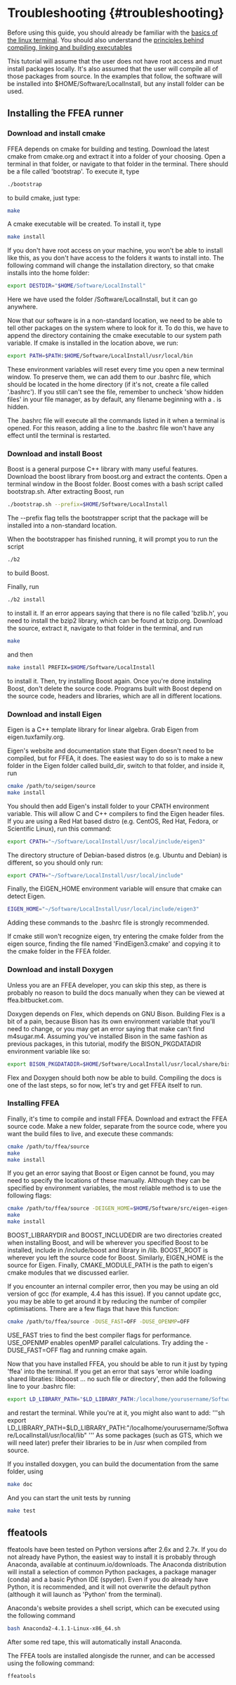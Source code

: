 Troubleshooting {#troubleshooting}
=======
Before using this guide, you should already be familiar with the [basics of the linux terminal](https://www.cheatography.com/davechild/cheat-sheets/linux-command-line/). You should also understand the [principles behind compiling, linking and building executables](https://www3.ntu.edu.sg/home/ehchua/programming/cpp/gcc_make.html)

This tutorial will assume that the user does not have root access and must install packages locally. It's also assumed that the user will compile all of those packages from source. In the examples that follow, the software will be installed into $HOME/Software/LocalInstall, but any install folder can be used.

## Installing the FFEA runner

### Download and install cmake
FFEA depends on cmake for building and testing. Download the latest cmake from cmake.org and extract it into a folder of your choosing. Open a terminal in that folder, or navigate to that folder in the terminal. There should be a file called 'bootstrap'. To execute it, type
```sh
./bootstrap
```
to build cmake, just type:
```sh
make
```
A cmake executable will be created. To install it, type
```sh
make install
```
If you don't have root access on your machine, you won't be able to install like this, as you don't have access to the folders it wants to install into. The following command will change the installation directory, so that cmake installs into the home folder:
```sh
export DESTDIR="$HOME/Software/LocalInstall"
```
Here we have used the folder /Software/LocalInstall, but it can go anywhere.

Now that our software is in a non-standard location, we need to be able to tell other packages on the system where to look for it. To do this, we have to append the directory containing the cmake executable to our system path variable. If cmake is installed in the location above, we run:
```sh
export PATH=$PATH:$HOME/Software/LocalInstall/usr/local/bin
```
These environment variables will reset every time you open a new terminal window. To preserve them, we can add them to our .bashrc file, which should be located in the home directory (if it's not, create a file called '.bashrc'). If you still can't see the file, remember to uncheck 'show hidden files' in your file manager, as by default, any filename beginning with a . is hidden.

The .bashrc file will execute all the commands listed in it when a terminal is opened. For this reason, adding a line to the .bashrc file won't have any effect until the terminal is restarted.
### Download and install Boost
Boost is a general purpose C++ library with many useful features. Download the boost library from boost.org and extract the contents. Open a terminal window in the Boost folder. Boost comes with a bash script called bootstrap.sh. After extracting Boost, run
```sh
./bootstrap.sh --prefix=$HOME/Software/LocalInstall
```
The --prefix flag tells the bootstrapper script that the package will be installed into a non-standard location.

When the bootstrapper has finished running, it will prompt you to run the script
```sh
./b2
```
to build Boost.

Finally, run
```sh
./b2 install
```
to install it.
If an error appears saying that there is no file called 'bzlib.h', you need to install the bzip2 library, which can be found at bzip.org. Download the source, extract it, navigate to that folder in the terminal, and run
```sh
make
```
and then
```sh
make install PREFIX=$HOME/Software/LocalInstall
```
to install it. Then, try installing Boost again. Once you're done instaling Boost, don't delete the source code. Programs built with Boost depend on the source code, headers and libraries, which are all in different locations.
### Download and install Eigen
Eigen is a C++ template library for linear algebra.
Grab Eigen from eigen.tuxfamily.org.

Eigen's website and documentation state that Eigen doesn't need to be compiled, but for FFEA, it does. The easiest way to do so is to make a new folder in the Eigen folder called build_dir, switch to that folder, and inside it, run
```sh
cmake /path/to/seigen/source
make install
```
You should then add Eigen's install folder to your CPATH environment variable. This will allow C and C++ compilers to find the Eigen header files.
If you are using a Red Hat based distro (e.g. CentOS, Red Hat, Fedora, or Scientific Linux), run this command:
```sh
export CPATH="~/Software/LocalInstall/usr/local/include/eigen3"
```
The directory structure of Debian-based distros (e.g. Ubuntu and Debian) is different, so you should only run:
```sh
export CPATH="~/Software/LocalInstall/usr/local/include"
```
Finally, the EIGEN_HOME environment variable will ensure that cmake can detect Eigen.
```sh
EIGEN_HOME="~/Software/LocalInstall/usr/local/include/eigen3"
```
Adding these commands to the .bashrc file is strongly recommended.

If cmake still won't recognize eigen, try entering the cmake folder from the eigen source, finding the file named 'FindEigen3.cmake' and copying it to the cmake folder in the FFEA folder.
### Download and install Doxygen
Unless you are an FFEA developer, you can skip this step, as there is probably no reason to build the docs manually when they can be viewed at ffea.bitbucket.com.

Doxygen depends on Flex, which depends on GNU Bison. Building Flex is a bit of a pain, because Bison has its own environment variable that you'll need to change, or you may get an error saying that make can't find m4sugar.m4. Assuming you've installed Bison in the same fashion as previous packages, in this tutorial, modify the BISON_PKGDATADIR environment variable like so:
```sh
export BISON_PKGDATADIR=$HOME/Software/LocalInstall/usr/local/share/bison
```
Flex and Doxygen should both now be able to build. Compiling the docs is one of the last steps, so for now, let's try and get FFEA itself to run.
### Installing FFEA
Finally, it's time to compile and install FFEA. Download and extract the FFEA source code. Make a new folder, separate from the source code, where you want the build files to live, and execute these commands:
```sh
cmake /path/to/ffea/source
make
make install
```
If you get an error saying that Boost or Eigen cannot be found, you may need to specify the locations of these manually. Although they can be specified by environment variables, the most reliable method is to use the following flags:
```sh
cmake /path/to/ffea/source -DEIGEN_HOME=$HOME/Software/src/eigen-eigen-dc6cfdf9bcec -DBOOST_ROOT=/localhome/username/Software/src/boost_1_61_0 -DBOOST_INCLUDEDIR=/localhome/username/Software/LocalInstall/include/boost -DBOOST_LIBRARYDIR=/localhome/username/Software/LocalInstall/lib -DCMAKE_MODULE_PATH=/localhome/py12rw/Software/src/eigen-eigen-dc6cfdf9bcec/cmake
make
make install
```
BOOST_LIBRARYDIR and BOOST_INCLUDEDIR are two directories created when installing Boost, and will be wherever you specified Boost to be installed, include in /include/boost and library in /lib. BOOST_ROOT is wherever you left the source code for Boost. Similarly, EIGEN_HOME is the source for Eigen. Finally, CMAKE_MODULE_PATH is the path to eigen's cmake modules that we discussed earlier.

If you encounter an internal compiler error, then you may be using an old version of gcc (for example, 4.4 has this issue). If you cannot update gcc, you may be able to get around it by reducing the number of compiler optimisations. There are a few flags that have this function:
```sh
cmake /path/to/ffea/source -DUSE_FAST=OFF -DUSE_OPENMP=OFF
```

USE_FAST tries to find the best compiler flags for performance. USE_OPENMP enables openMP parallel calculations. Try adding the -DUSE_FAST=OFF flag and running cmake again.

Now that you have installed FFEA, you should be able to run it just by typing 'ffea' into the terminal. If you get an error that says 'error while loading shared libraties: libboost ... no such file or directory', then add the following line to your .bashrc file:
```sh
export LD_LIBRARY_PATH="$LD_LIBRARY_PATH:/localhome/yourusername/Software/LocalInstall/lib"
```
and restart the terminal.
While you're at it, you might also want to add:
'''sh
export LD_LIBRARY_PATH=$LD_LIBRARY_PATH:"/localhome/yourusername/Software/LocalInstall/usr/local/lib"
'''
As some packages (such as GTS, which we will need later) prefer their libraries to be in /usr when compiled from source.

If you installed doxygen, you can build the documentation from the same folder, using
```sh
make doc
```
And you can start the unit tests by running
```sh
make test
```

## ffeatools
ffeatools have been tested on Python versions after 2.6x and 2.7x. If you do not already have Python, the easiest way to install it is probably through Anaconda, available at continuum.io/downloads. The Anaconda distribution will install a selection of common Python packages, a package manager (conda) and a basic Python IDE (spyder). Even if you do already have Python, it is recommended, and it will not overwrite the default python (although it will launch as 'Python' from the terminal).

Anaconda's website provides a shell script, which can be executed using the following command
```sh
bash Anaconda2-4.1.1-Linux-x86_64.sh
```
After some red tape, this will automatically install Anaconda.

The FFEA tools are installed alongisde the runner, and can be accessed using the following command:
```sh
ffeatools
```
